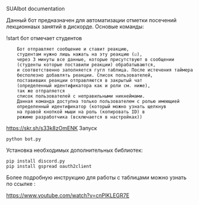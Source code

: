 SUAIbot documentation

Данный бот предназначен для автоматизации отметки посечений лекционнаых занятий в дискорде.
Основые команды:

!start бот отмечает студентов
	
		Бот отправляет сообщение и ставит реакцию, 
		студентам нужно лишь нажать на эту реакцию (☑), 
		через 3 минуты все данные, которые присутствуют в сообщении
		(студенты которые поставили реакции) обрабатываются, 
		и соответственно заполняется гугл таблица. После истечения таймера 
		бесполезно добавлять реакции. Список пользователей, 
		поставивших реакции отправляются в закрытый чат 
		(определенный идентификатора как и роли см. ниже), 
		так же отпраляется 
		список пользователей с неправильными никнеймами. 
		Данная команда доступна только пользователем с ролью имеющией 
		определенный идентификатор (который можно узнать щелкнув
		на правой кнопкой мыши на роль (копировать ID) в 
		режиме разработчика (всключается в настройках))
https://skr.sh/s33k8zOmENK
Запуск 

	python bot.py
Установка необходимых дополнительных библиотек:

	pip install discord.py
	pip install gspread oauth2client
Более подробную инструкцию для работы с таблицами можно узнать по ссылке : 

https://www.youtube.com/watch?v=cnPlKLEGR7E
